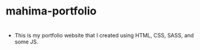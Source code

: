# mahima-portfolio
#
* This is my portfolio website that I created using HTML, CSS, SASS, and some JS.
